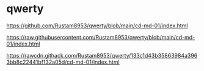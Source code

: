 # qwerty

https://github.com/Rustam8953/qwerty/blob/main/cd-md-01/index.html

https://raw.githubusercontent.com/Rustam8953/qwerty/blob/main/cd-md-01/index.html

https://rawcdn.githack.com/Rustam8953/qwerty/133c1d43b35863984a3963bb8c22441bf132a05d/cd-md-01/index.html
